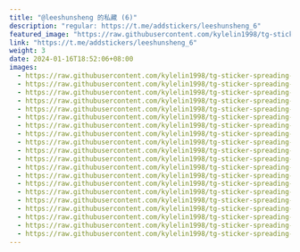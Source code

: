 ```yaml
---
title: "@leeshunsheng 的私藏 (6)"
description: "regular: https://t.me/addstickers/leeshunsheng_6"
featured_image: "https://raw.githubusercontent.com/kylelin1998/tg-sticker-spreading-worldwide-images/main/img/58d2dfc7-bf82-42d4-beae-909b0963661e.jpg"
link: "https://t.me/addstickers/leeshunsheng_6"
weight: 3
date: 2024-01-16T18:52:06+08:00
images:
  - https://raw.githubusercontent.com/kylelin1998/tg-sticker-spreading-worldwide-images/main/img/58d2dfc7-bf82-42d4-beae-909b0963661e.jpg
  - https://raw.githubusercontent.com/kylelin1998/tg-sticker-spreading-worldwide-images/main/img/4f2b0d0d-b61f-43b9-99fd-d850d0de094c.jpg
  - https://raw.githubusercontent.com/kylelin1998/tg-sticker-spreading-worldwide-images/main/img/bd744145-9507-4b59-81fe-9236385db356.jpg
  - https://raw.githubusercontent.com/kylelin1998/tg-sticker-spreading-worldwide-images/main/img/ae55bb17-6f5a-4b3e-a4a2-472c56bf20ae.jpg
  - https://raw.githubusercontent.com/kylelin1998/tg-sticker-spreading-worldwide-images/main/img/bbe44938-4c98-4304-a9c4-4d5a46d1f3ea.jpg
  - https://raw.githubusercontent.com/kylelin1998/tg-sticker-spreading-worldwide-images/main/img/5a23e024-8c7f-4289-a4fa-9551c8f687e2.jpg
  - https://raw.githubusercontent.com/kylelin1998/tg-sticker-spreading-worldwide-images/main/img/ca9f4c71-fb73-45f6-9254-8522d2026c3e.jpg
  - https://raw.githubusercontent.com/kylelin1998/tg-sticker-spreading-worldwide-images/main/img/d06577fa-8446-4626-8af3-844303fa20bd.jpg
  - https://raw.githubusercontent.com/kylelin1998/tg-sticker-spreading-worldwide-images/main/img/45cbd7bd-0606-408f-94a6-86b12442e0d3.jpg
  - https://raw.githubusercontent.com/kylelin1998/tg-sticker-spreading-worldwide-images/main/img/3323baab-0882-4b8a-9dfe-4ad5e5e795e3.jpg
  - https://raw.githubusercontent.com/kylelin1998/tg-sticker-spreading-worldwide-images/main/img/b3ad01d3-76a7-41dd-8c95-2e2d25567efc.jpg
  - https://raw.githubusercontent.com/kylelin1998/tg-sticker-spreading-worldwide-images/main/img/e0871860-7432-4713-b4b6-04378a516294.jpg
  - https://raw.githubusercontent.com/kylelin1998/tg-sticker-spreading-worldwide-images/main/img/7986afa8-3686-483e-bea9-380787485d8f.jpg
  - https://raw.githubusercontent.com/kylelin1998/tg-sticker-spreading-worldwide-images/main/img/6fe4383d-84f2-4d82-a55a-dc3f82645e74.jpg
  - https://raw.githubusercontent.com/kylelin1998/tg-sticker-spreading-worldwide-images/main/img/b8cbf072-599e-4260-812d-8fdd5b5b8720.jpg
  - https://raw.githubusercontent.com/kylelin1998/tg-sticker-spreading-worldwide-images/main/img/5913b09b-6760-40d9-b50d-051df9c77aa0.jpg
  - https://raw.githubusercontent.com/kylelin1998/tg-sticker-spreading-worldwide-images/main/img/d44b41f5-2cf7-449e-bcea-fd524b7ee3bc.jpg
  - https://raw.githubusercontent.com/kylelin1998/tg-sticker-spreading-worldwide-images/main/img/1da9a87c-7439-4327-b1a3-06a20c25ce05.jpg
  - https://raw.githubusercontent.com/kylelin1998/tg-sticker-spreading-worldwide-images/main/img/a6d92d43-9317-4a34-99be-5539c65aafe3.jpg
  - https://raw.githubusercontent.com/kylelin1998/tg-sticker-spreading-worldwide-images/main/img/51efdf49-8f88-4cbe-9163-e8d034975054.jpg
---
```

